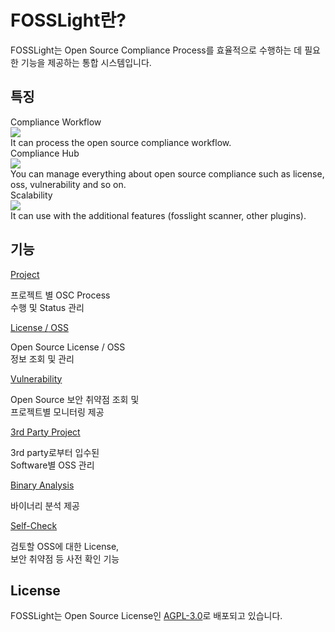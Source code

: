 # FOSSLight란?
FOSSLight는 Open Source Compliance Process를 효율적으로 수행하는 데 필요한 기능을 제공하는 통합 시스템입니다.

## 특징
<div class="flex-container">
  <div class="flex-contents">
    <div>
      <div id="feature_title">
        Compliance Workflow
      </div>
      <div id="feature_img">
        <img src="https://img.icons8.com/pastel-glyph/50/000000/workflow-cycle--v1.png"/>
      </div>
      <div id="feature_content">
        It can process the open source compliance workflow.
      </div>
    </div>
  </div>

  <div class="flex-contents">
    <div>
      <div id="feature_title">
        Compliance Hub
      </div>
      <div id="feature_img">
        <img src="https://img.icons8.com/wired/64/000000/hub.png"/>
      </div>
      <div id="feature_content">
        You can manage everything about open source compliance such as license, oss, vulnerability and so on.
      </div>
    </div>
  </div>

  <div class="flex-contents">
    <div>
      <div id="feature_title">
        Scalability
      </div>
      <div id="feature_img">
        <img src="https://img.icons8.com/wired/64/000000/plugin.png"/>
      </div>
      <div id="feature_content">
        It can use with the additional features (fosslight scanner, other plugins).
      </div>
    </div>
  </div>
</div>

## 기능
<div class="stt-container">
				<div class="row row-pb-md">
					<div class="service-wrap">
						<div class="col-md-4 col-sm-4">
							<div class="each-service">
								<p class="service-title"><a href="http://collab.lge.com/main/x/XsFSMQ" title="Project List">Project</a></p>
								<p class="service-description">프로젝트 별 OSC Process <br> 수행 및 Status 관리</p>
							</div>
						</div>
						<div class="col-md-4 col-sm-4">
							<div class="each-service">
								<p class="service-title"><a href="http://collab.lge.com/main/x/IJRFLQ" title="License List">License /</a><a href="http://collab.lge.com/main/x/N9JFLQ" title="OSS List"> OSS</a></p>
								<p class="service-description">Open Source License / OSS <br> 정보 조회 및 관리</p>
							</div>
						</div>
						<div class="col-md-4 col-sm-4">
							<div class="each-service">
								<p class="service-title"><a href="http://collab.lge.com/main/x/dRoMKw" title="Vulnerability">Vulnerability</a></p>
								<p class="service-description">Open Source 보안 취약점 조회 및<br>프로젝트별 모니터링 제공</p>
							</div>
						</div>
						<div class="col-md-4 col-sm-4">
							<div class="each-service">
								<p class="service-title"><a href="http://collab.lge.com/main/x/vfP6Iw" title="3rd Party">3rd Party Project</a></p>
								<p class="service-description">3rd party로부터 입수된<br>Software별 OSS 관리</p>
							</div>
						</div>
						<div class="col-md-4 col-sm-4">
							<div class="each-service">
								<p class="service-title"><a href="http://collab.lge.com/main/x/RhEbKg" title="BAT">Binary Analysis</a></p>
								<p class="service-description">바이너리 분석 제공<br> </p>
							</div>
						</div>
						<div class="col-md-4 col-sm-4">
							<div class="each-service">
								<p class="service-title"><a href="http://collab.lge.com/main/x/ywTUJg" title="Self-Check">Self-Check</a></p>
								<p class="service-description">검토할 OSS에 대한 License,<br>보안 취약점 등 사전 확인 기능</p>
							</div>
						</div>
					</div>
				</div>

## License
FOSSLight는 Open Source License인 [AGPL-3.0][agpl]로 배포되고 있습니다.

[agpl]: https://github.com/fosslight/fosslight/blob/main/LICENSE
